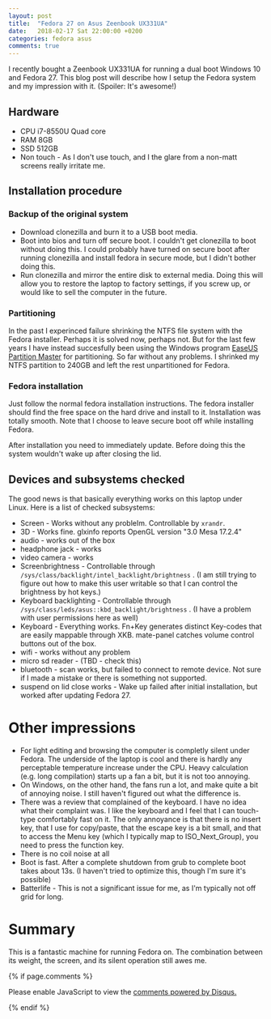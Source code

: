 ```yaml
---
layout: post
title:  "Fedora 27 on Asus Zeenbook UX331UA"
date:   2018-02-17 Sat 22:00:00 +0200
categories: fedora asus
comments: true
---
```

I recently bought a Zeenbook UX331UA for running a dual boot Windows 10 and Fedora 27. This blog post will describe how I setup the Fedora system and my impression with it. (Spoiler: It's awesome!)

## Hardware

- CPU i7-8550U Quad core
- RAM 8GB
- SSD 512GB
- Non touch - As I don't use touch, and I the glare from a non-matt screens really irritate me.

## Installation procedure

### Backup of the original system

* Download clonezilla and burn it to a USB boot media.
* Boot into bios and turn off secure boot. I couldn't get clonezilla to boot without doing this. I could probably have turned on secure boot after running clonezilla and install fedora in secure mode, but I didn't bother doing this.
* Run clonezilla and mirror the entire disk to external media. Doing this will allow you to restore the laptop to factory settings, if you screw up, or would like to sell the computer in the future.

### Partitioning

In the past I experinced failure shrinking the NTFS file system with the Fedora installer. Perhaps it is solved now, perhaps not. But for the last few years I have instead succesfully been using the Windows program [EaseUS Partition Master](https://www.easeus.com/partition-manager/epm-free.html) for partitioning. So far without any problems. I shrinked my NTFS partition to 240GB and left the rest unpartitioned for Fedora.

### Fedora installation

Just follow the normal fedora installation instructions. The fedora installer should find the free space on the hard drive and install to it. Installation was totally smooth. Note that I choose to leave secure boot off while installing Fedora.

After installation you need to immediately update. Before doing this the system wouldn't wake up after closing the lid.

## Devices and subsystems checked 

The good news is that basically everything works on this laptop under Linux. Here is a list of checked subsystems:

* Screen - Works without any probleIm. Controllable by `xrandr`.
* 3D - Works fine. glxinfo reports OpenGL version "3.0 Mesa 17.2.4"
* audio - works out of the box
* headphone jack - works
* video camera - works
* Screenbrightness - Controllable through `/sys/class/backlight/intel_backlight/brightness` . (I am still trying to figure out how to make this user writable so that I can control the brightness by hot keys.)
* Keyboard backlighting - Controllable through `/sys/class/leds/asus::kbd_backlight/brightness` . (I have a problem with user permissions here as well)
* Keyboard - Everything works. Fn+Key generates distinct Key-codes that are easily mappable through XKB. mate-panel catches volume control buttons out of the box.
* wifi - works without any problem
* micro sd reader - (TBD - check this)
* bluetooth - scan works, but failed to connect to remote device. Not sure if I made a mistake or there is something not supported.
* suspend on lid close works - Wake up failed after initial installation, but worked after updating Fedora 27.

# Other impressions

* For light editing and browsing the computer is completly silent under Fedora. The underside of the laptop is cool and there is hardly any perceptable temperature increase under the CPU. Heavy calculation (e.g. long compilation) starts up a fan a bit, but it is not too annoying.
* On Windows, on the other hand, the fans run a lot, and make quite a bit of annoying noise. I still haven't figured out what the difference is.
* There was a review that complained of the keyboard. I have no idea what their complaint was. I like the keyboard and I feel that I can touch-type comfortably fast on it. The only annoyance is that there is no insert key, that I use for copy/paste, that the escape key is a bit small, and that to access the Menu key (which I typically map to ISO_Next_Group), you need to press the function key.
* There is no coil noise at all
* Boot is fast. After a complete shutdown from grub to complete boot takes about 13s. (I haven't tried to optimize this, though I'm sure it's possible)
* Batterlife - This is not a significant issue for me, as I'm typically not off grid for long. 

# Summary

This is a fantastic machine for running Fedora on. The combination between its weight, the screen, and its silent operation still awes me. 

{% if page.comments %}
<div id="disqus_thread"></div>
<script>

/**
*  RECOMMENDED CONFIGURATION VARIABLES: EDIT AND UNCOMMENT THE SECTION BELOW TO INSERT DYNAMIC VALUES FROM YOUR PLATFORM OR CMS.
*  LEARN WHY DEFINING THESE VARIABLES IS IMPORTANT: https://disqus.com/admin/universalcode/#configuration-variables*/
/*
var disqus_config = function () {
this.page.url = PAGE_URL;  // Replace PAGE_URL with your page's canonical URL variable
this.page.identifier = PAGE_IDENTIFIER; // Replace PAGE_IDENTIFIER with your page's unique identifier variable
};
*/
(function() { // DON'T EDIT BELOW THIS LINE
var d = document, s = d.createElement('script');
s.src = 'https://dovg.disqus.com/embed.js';
s.setAttribute('data-timestamp', +new Date());
(d.head || d.body).appendChild(s);
})();
</script>
<noscript>Please enable JavaScript to view the <a href="https://disqus.com/?ref_noscript">comments powered by Disqus.</a></noscript>
                            
{% endif %}
